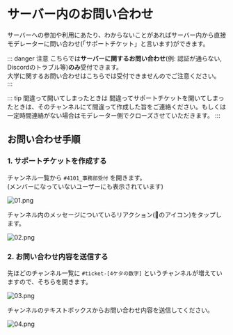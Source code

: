 # サーバー内のお問い合わせ

サーバーへの参加や利用にあたり、わからないことがあればサーバー内から直接モデレーターに問い合わせ(「サポートチケット」と言います)ができます。

::: danger 注意
こちらでは**サーバーに関するお問い合わせ**(例: 認証が通らない, Discordのトラブル等)**のみ**受付できます。  
大学に関するお問い合わせはこちらでは受付できませんのでご注意ください。
:::

::: tip 間違って開いてしまったときは
間違ってサポートチケットを開いてしまったときは、そのチャンネルにて間違って作成した旨をご連絡ください。もしくは一定時間連絡がない場合はモデレーター側でクローズさせていただきます。
:::

## お問い合わせ手順

### 1. サポートチケットを作成する

チャンネル一覧から `#4101_事務部受付` を開きます。  
(メンバーになっていないユーザーにも表示されています)

![01.png](@assets/img/guide/support/01.png)

チャンネル内のメッセージについているリアクション(📩のアイコン)をタップします。

![02.png](@assets/img/guide/support/02.png)

### 2. お問い合わせ内容を送信する

先ほどのチャンネル一覧に `#ticket-[4ケタの数字]` というチャンネルが増えていますので、そちらを開きます。

![03.png](@assets/img/guide/support/03.png)

チャンネルのテキストボックスからお問い合わせ内容を送信してください。

![04.png](@assets/img/guide/support/04.png)
